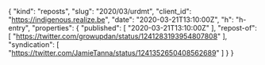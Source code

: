 {
  "kind": "reposts",
  "slug": "2020/03/urdmt",
  "client_id": "https://indigenous.realize.be",
  "date": "2020-03-21T13:10:00Z",
  "h": "h-entry",
  "properties": {
    "published": [
      "2020-03-21T13:10:00Z"
    ],
    "repost-of": [
      "https://twitter.com/growupdan/status/1241283193954807808"
    ],
    "syndication": [
      "https://twitter.com/JamieTanna/status/1241352650408562689"
    ]
  }
}
